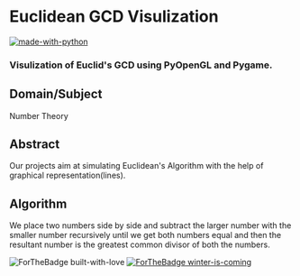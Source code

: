 # Euclidean GCD Visulization

[![made-with-python](https://img.shields.io/badge/Made%20with-Python-1f425f.svg)](https://www.python.org/)

### Visulization of Euclid's GCD using PyOpenGL and Pygame.

## Domain/Subject

Number Theory

## Abstract

Our projects aim at simulating Euclidean's Algorithm with the help of graphical representation(lines).

## Algorithm

We place two numbers side by side and subtract the larger number with the smaller number recursively until we get both numbers equal and then the resultant number is the greatest common divisor of both the numbers.

![ForTheBadge built-with-love](http://ForTheBadge.com/images/badges/built-with-love.svg)
[![ForTheBadge winter-is-coming](http://ForTheBadge.com/images/badges/winter-is-coming.svg)](http://ForTheBadge.com)